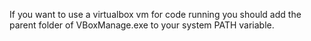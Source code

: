 If you want to use a virtualbox vm for code running you should add the parent folder of VBoxManage.exe to your system PATH variable.